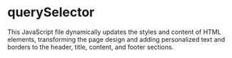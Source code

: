 # querySelector
This JavaScript file dynamically updates the styles and content of HTML elements, transforming the page design and adding personalized text and borders to the header, title, content, and footer sections.
